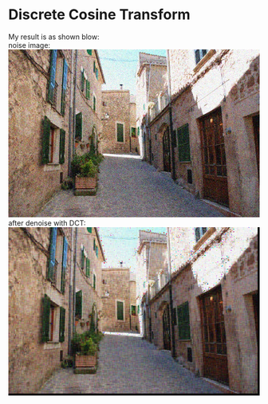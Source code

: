



# Discrete Cosine Transform  


My result is as shown blow:  
noise image:  
![enter image description here](https://github.com/jasonchenwork/ImageProcessing/blob/main/10reorganisation/img/Alley_30_noisy.bmp)after denoise with DCT:  
![enter image description here](https://github.com/jasonchenwork/ImageProcessing/blob/main/10reorganisation/img/DCT.bmp)



